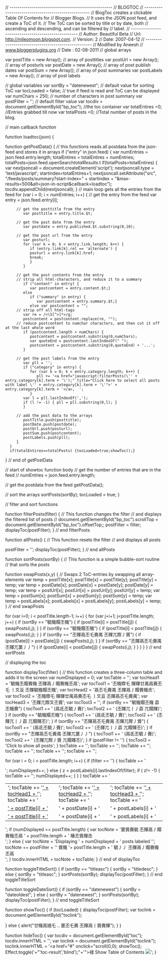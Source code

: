 // ---------------------------------------------------
// BLOGTOC
// ---------------------------------------------------
// BlogToc creates a clickable Table Of Contents for
// Blogger Blogs.
// It uses the JSON post feed, and create a ToC of it.
// The ToC can be sorted by title or by date, both
// ascending and descending, and can be filtered by
// label.
// ---------------------------------------------------
// Author: Beautiful Beta
// Url: http://mileomoon.blogspot.com.
// Version: 2
// Date: 2007-04-12
// ---------------------------------------------------
// Modified by Aneesh 
// www.bloggerplugins.org
// Date : 02-08-2011
// global arrays

   var postTitle = new Array();     // array of posttitles
   var postUrl = new Array();       // array of posturls
   var postDate = new Array();      // array of post publish dates
   var postSum = new Array();       // array of post summaries
   var postLabels = new Array();    // array of post labels

// global variables
   var sortBy = "datenewest";         // default value for sorting ToC
   var tocLoaded = false;           // true if feed is read and ToC can be displayed
   var numChars = 250;              // number of characters in post summary
   var postFilter = '';             // default filter value
   var tocdiv = document.getElementById("bp_toc"); //the toc container
   var totalEntires =0; //Entries grabbed till now
   var totalPosts =0; //Total number of posts in the blog.

// main callback function

function loadtoc(json) {

   function getPostData() {
   // this functions reads all postdata from the json-feed and stores it in arrays
      if ("entry" in json.feed) {
         var numEntries = json.feed.entry.length;
         totalEntires = totalEntires + numEntries;
         totalPosts=json.feed.openSearch$totalResults.$t
         if(totalPosts>totalEntires)
         {
         var nextjsoncall = document.createElement('script');
         nextjsoncall.type = 'text/javascript';
         startindex=totalEntires+1;
         nextjsoncall.setAttribute("src", "/feeds/posts/summary?start-index=" + startindex + "&max-results=500&alt=json-in-script&callback=loadtoc");
         tocdiv.appendChild(nextjsoncall);
         }
      // main loop gets all the entries from the feed
         for (var i = 0; i < numEntries; i++) {
         // get the entry from the feed
            var entry = json.feed.entry[i];

         // get the posttitle from the entry
            var posttitle = entry.title.$t;

         // get the post date from the entry
            var postdate = entry.published.$t.substring(0,10);

         // get the post url from the entry
            var posturl;
            for (var k = 0; k < entry.link.length; k++) {
               if (entry.link[k].rel == 'alternate') {
               posturl = entry.link[k].href;
               break;
               }
            }

         // get the post contents from the entry
         // strip all html-characters, and reduce it to a summary
            if ("content" in entry) {
               var postcontent = entry.content.$t;}
            else
               if ("summary" in entry) {
                  var postcontent = entry.summary.$t;}
               else var postcontent = "";
         // strip off all html-tags
            var re = /<\S[^>]*>/g; 
            postcontent = postcontent.replace(re, "");
         // reduce postcontent to numchar characters, and then cut it off at the last whole word
            if (postcontent.length > numChars) {
               postcontent = postcontent.substring(0,numChars);
               var quoteEnd = postcontent.lastIndexOf(" ");
               postcontent = postcontent.substring(0,quoteEnd) + '...';
            }

         // get the post labels from the entry
            var pll = '';
            if ("category" in entry) {
               for (var k = 0; k < entry.category.length; k++) {
                  pll += '<a href="javascript:filterPosts(\'' + entry.category[k].term + '\');" title="Click here to select all posts with label \'' + entry.category[k].term + '\'">' + entry.category[k].term + '</a>,  ';
               }
            var l = pll.lastIndexOf(',');
            if (l != -1) { pll = pll.substring(0,l); }
            }

         // add the post data to the arrays
            postTitle.push(posttitle);
            postDate.push(postdate);
            postUrl.push(posturl);
            postSum.push(postcontent);
            postLabels.push(pll);
         }
      }
      if(totalEntires==totalPosts) {tocLoaded=true;showToc();}
   } // end of getPostData

// start of showtoc function body
// get the number of entries that are in the feed
//   numEntries = json.feed.entry.length;

// get the postdata from the feed
   getPostData();

// sort the arrays
   sortPosts(sortBy);
   tocLoaded = true;
}



// filter and sort functions


function filterPosts(filter) {
// This function changes the filter
// and displays the filtered list of posts
  // document.getElementById("bp_toc").scrollTop = document.getElementById("bp_toc").offsetTop;;
   postFilter = filter;
   displayToc(postFilter);
} // end filterPosts

function allPosts() {
// This function resets the filter
// and displays all posts

   postFilter = '';
   displayToc(postFilter);
} // end allPosts

function sortPosts(sortBy) {
// This function is a simple bubble-sort routine
// that sorts the posts

   function swapPosts(x,y) {
   // Swaps 2 ToC-entries by swapping all array-elements
      var temp = postTitle[x];
      postTitle[x] = postTitle[y];
      postTitle[y] = temp;
      var temp = postDate[x];
      postDate[x] = postDate[y];
      postDate[y] = temp;
      var temp = postUrl[x];
      postUrl[x] = postUrl[y];
      postUrl[y] = temp;
      var temp = postSum[x];
      postSum[x] = postSum[y];
      postSum[y] = temp;
      var temp = postLabels[x];
      postLabels[x] = postLabels[y];
      postLabels[y] = temp;
   } // end swapPosts

   for (var i=0; i < postTitle.length-1; i++) {
      for (var j=i+1; j<postTitle.length; j++) {
         if (sortBy == "毓賳賵丕賳") { if (postTitle[i] > postTitle[j]) { swapPosts(i,j); } }
         if (sortBy == "毓賳賵丕賳") { if (postTitle[i] < postTitle[j]) { swapPosts(i,j); } }
         if (sortBy == "丕賱鬲丕乇賷禺 丕賱兀賯丿賲") { if (postDate[i] > postDate[j]) { swapPosts(i,j); } }
         if (sortBy == "丕賱鬲丕乇賷禺 丕賱兀噩丿丿") { if (postDate[i] < postDate[j]) { swapPosts(i,j); } }
      }
   }
} // end sortPosts

// displaying the toc

function displayToc(filter) {
// this function creates a three-column table and adds it to the screen
   var numDisplayed = 0;
   var tocTable = '';
   var tocHead1 = '毓賳丕賵賷賳 丕賱鬲丿賵賷賳丕鬲';
   var tocTool1 = '丕賳賯乇 賱賱廿禺鬲賷丕乇 丨爻亘 丕賱毓賳賵丕賳';
   var tocHead2 = '鬲丕乇賷禺 丕賱鬲丿賵賷賳丞';
   var tocTool2 = '丕賳賯乇 賱賱廿禺鬲賷丕乇 丨爻亘 丕賱鬲丕乇賷禺';
   var tocHead3 = '丕賱兀賯爻丕賲';
   var tocTool3 = '';
   if (sortBy == "毓賳賵丕賳 孬丕賳賷") { 
      tocTool1 += ' (鬲氐丕毓丿賷)';
      tocTool2 += ' (丕賱兀丨丿孬 兀賵賱)';
   }
   if (sortBy == "毓賳賵丕賳") { 
      tocTool1 += ' (鬲氐丕毓丿賷)';
      tocTool2 += ' (丕賱兀丨丿孬 兀賵賱丕)';
   }
   if (sortBy == "丕賱鬲丕乇賷禺 丕賱兀賯丿賲") { 
      tocTool1 += ' (鬲氐丕毓丿賷)';
      tocTool2 += ' (丕賱兀丨丿孬 兀賵賱丕)';
   }
   if (sortBy == "丕賱鬲丕乇賷禺 丕賱兀噩丿丿") { 
      tocTool1 += ' (鬲氐丕毓丿賷)';
      tocTool2 += ' (丕賱兀賯丿賲 兀賵賱丕)';
   }
   if (postFilter != '') {
      tocTool3 = 'Click to show all posts';
   }
   tocTable += '<table>';
   tocTable += '<tr>';
   tocTable += '<td class="toc-header-col1">';
   tocTable += '<a href="javascript:toggleTitleSort();" title="' + tocTool1 + '">' + tocHead1 + '</a>';
   tocTable += '</td>';
   tocTable += '<td class="toc-header-col2">';
   tocTable += '<a href="javascript:toggleDateSort();" title="' + tocTool2 + '">' + tocHead2 + '</a>';
   tocTable += '</td>';
   tocTable += '<td class="toc-header-col3">';
   tocTable += '<a href="javascript:allPosts();" title="' + tocTool3 + '">' + tocHead3 + '</a>';
   tocTable += '</td>';
   tocTable += '</tr>';
  
   for (var i = 0; i < postTitle.length; i++) {
      if (filter == '') {
         tocTable += '<tr><td class="toc-entry-col1"><a href="' + postUrl[i] + '" title="' + postSum[i] + '">' + postTitle[i] + '</a></td><td class="toc-entry-col2">' + postDate[i] + '</td><td class="toc-entry-col3">' + postLabels[i] + '</td></tr>';
         numDisplayed++;
      } else {
          z = postLabels[i].lastIndexOf(filter);
          if ( z!= -1) {
             tocTable += '<tr><td class="toc-entry-col1"><a href="' + postUrl[i] + '" title="' + postSum[i] + '">' + postTitle[i] + '</a></td><td class="toc-entry-col2">' + postDate[i] + '</td><td class="toc-entry-col3">' + postLabels[i] + '</td></tr>';
             numDisplayed++;
          }
        }
   }
   tocTable += '</table>';
   if (numDisplayed == postTitle.length) {
      var tocNote = '<span class="toc-note">噩賲賷毓 丕賱鬲丿賵賷賳丕鬲 ' + postTitle.length + ' 賰丕賲賱丞<br/></span>'; }
   else {
      var tocNote = '<span class="toc-note">Displaying ' + numDisplayed + ' posts labeled \'';
      tocNote += postFilter + '\' 賲賳 '+ postTitle.length + ' 毓丿丿 丕賱鬲丿賵賷賳丕鬲<br/></span>';
   }
   tocdiv.innerHTML = tocNote + tocTable;
} // end of displayToc

function toggleTitleSort() {
   if (sortBy == "titleasc") { sortBy = "titledesc"; }
   else { sortBy = "titleasc"; }
   sortPosts(sortBy);
   displayToc(postFilter);
} // end toggleTitleSort

function toggleDateSort() {
   if (sortBy == "datenewest") { sortBy = "dateoldest"; }
   else { sortBy = "datenewest"; }
   sortPosts(sortBy);
   displayToc(postFilter);
} // end toggleTitleSort


function showToc() {
  if (tocLoaded) { 
     displayToc(postFilter);
     var toclink = document.getElementById("toclink");
   
  }
  else { alert("廿賳鬲馗乇 .. 噩丕乇賷 丕賱鬲丨賲賷賱"); }
}

function hideToc() {
  var tocdiv = document.getElementById("toc");
  tocdiv.innerHTML = '';
  var toclink = document.getElementById("toclink");
  toclink.innerHTML = '<a href="#" onclick="scroll(0,0); showToc(); Effect.toggle('+"'toc-result','blind');"+'">禄 Show Table of Contents</a> <img src="http://chenkaie.blog.googlepages.com/new_1.gif"/>';
}
